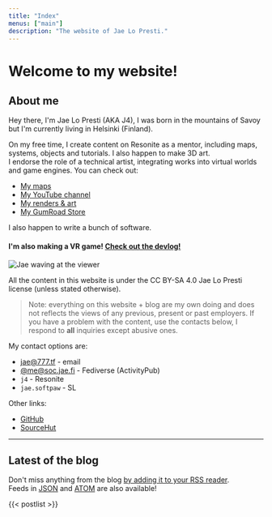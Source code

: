 ```yaml
---
title: "Index"
menus: ["main"]
description: "The website of Jae Lo Presti."
---
```


# Welcome to my website!

## About me

Hey there, I'm Jae Lo Presti (AKA J4), I was born in the mountains of Savoy but I'm currently living in Helsinki (Finland).

On my free time, I create content on Resonite as a mentor, including maps, systems, objects and tutorials. I also happen to make 3D art.  
I endorse the role of a technical artist, integrating works into virtual worlds and game engines.
You can check out:

- [My maps](/pages/maps)
- [My YouTube channel](https://www.youtube.com/@j4l/)
- [My renders & art](/pages/renders)
- [My GumRoad Store](https://dsrcreations.gumroad.com/)

I also happen to write a bunch of software.

#### I'm also making a VR game! [Check out the devlog!](/pages/vrdevlog)

<img src="https://bm.777.tf/web/wave.webp" alt="Jae waving at the viewer" class="rightgif">

All the content in this website is under the CC BY-SA 4.0 Jae Lo Presti license (unless stated otherwise).

> Note: everything on this website + blog are my own doing and does not reflects the views of any previous, present or past employers. If you have a problem with the content, use the contacts below, I respond to **all** inquiries except abusive ones.

My contact options are:

- <a href="mailto:jae@777.tf" rel="me">jae@777.tf</a> - email
- <a href="https://soc.jae.fi/@me" rel="me">@me@soc.jae.fi</a> - Fediverse (ActivityPub)
- `j4` - Resonite
- `jae.softpaw` - SL

Other links:

- [GitHub](https://github.com/jae1911)
- [SourceHut](/redir/srht)

---

## Latest of the blog

Don't miss anything from the blog [by adding it to your RSS reader](/blog/index.xml).  
Feeds in [JSON](/blog/index.json) and [ATOM](/blog/index.atom) are also available!

{{< postlist >}}
